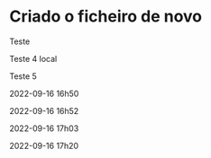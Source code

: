 # Criado o ficheiro de novo

Teste

Teste 4 local

Teste 5

2022-09-16 16h50

2022-09-16 16h52

2022-09-16 17h03

2022-09-16 17h20